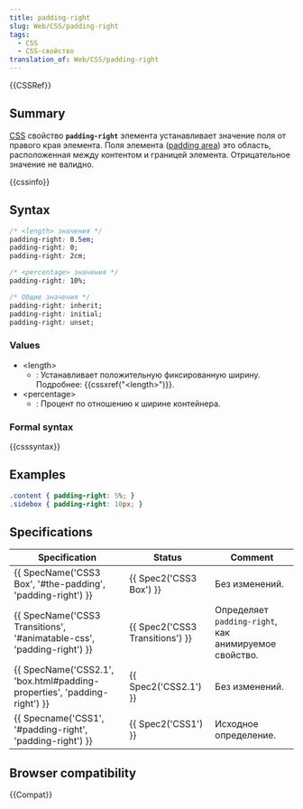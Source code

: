 ```yaml
---
title: padding-right
slug: Web/CSS/padding-right
tags:
  - CSS
  - CSS-свойство
translation_of: Web/CSS/padding-right
---
```

{{CSSRef}}

## Summary

[CSS](/en/CSS) свойство **`padding-right`** элемента устанавливает значение поля от правого края элемента. Поля элемента ([padding area](/en/CSS/box_model#padding)) это область, расположенная между контентом и границей элемента. Отрицательное значение не валидно.

{{cssinfo}}

## Syntax

```css
/* <length> значения */
padding-right: 0.5em;
padding-right: 0;
padding-right: 2cm;

/* <percentage> значения */
padding-right: 10%;

/* Общие значения */
padding-right: inherit;
padding-right: initial;
padding-right: unset;
```

### Values

- \<length>
  - : Устанавливает положительную фиксированную ширину. Подробнее: {{cssxref("&lt;length&gt;")}}.
- \<percentage>
  - : Процент по отношению к ширине контейнера.

### Formal syntax

{{csssyntax}}

## Examples

```css
.content { padding-right: 5%; }
.sidebox { padding-right: 10px; }
```

## Specifications

| Specification                                                                                    | Status                                   | Comment                                               |
| ------------------------------------------------------------------------------------------------ | ---------------------------------------- | ----------------------------------------------------- |
| {{ SpecName('CSS3 Box', '#the-padding', 'padding-right') }}                 | {{ Spec2('CSS3 Box') }}         | Без изменений.                                        |
| {{ SpecName('CSS3 Transitions', '#animatable-css', 'padding-right') }}     | {{ Spec2('CSS3 Transitions') }} | Определяет `padding-right`, как анимируемое свойство. |
| {{ SpecName('CSS2.1', 'box.html#padding-properties', 'padding-right') }} | {{ Spec2('CSS2.1') }}             | Без изменений.                                        |
| {{ Specname('CSS1', '#padding-right', 'padding-right') }}                     | {{ Spec2('CSS1') }}                 | Исходное определение.                                 |

## Browser compatibility

{{Compat}}
